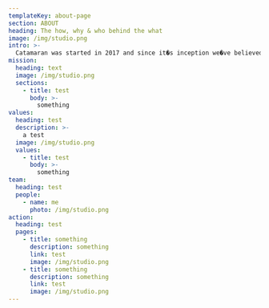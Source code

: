 ```yaml
---
templateKey: about-page
section: ABOUT
heading: The how, why & who behind the what
image: /img/studio.png
intro: >-
  Catamaran was started in 2017 and since it�s inception we�ve believed by joining together founders and an expert team, that like a Catamaran the resulting twin-hulled vessel can outperform their mono-hauled counterparts.
mission:
  heading: text
  image: /img/studio.png
  sections:
    - title: test
      body: >-
        something
values:
  heading: test
  description: >-
    a test
  image: /img/studio.png
  values:
    - title: test
      body: >-
        something
team:
  heading: test
  people:
    - name: me
      photo: /img/studio.png
action:
  heading: test
  pages:
    - title: something
      description: something
      link: test
      image: /img/studio.png
    - title: something
      description: something
      link: test
      image: /img/studio.png
---
```

